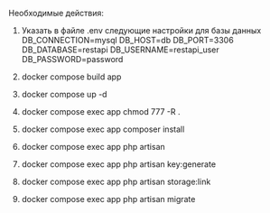 Необходимые действия:
1) Указать в файле .env следующие настройки для базы данных
    DB_CONNECTION=mysql
    DB_HOST=db
    DB_PORT=3306
    DB_DATABASE=restapi
    DB_USERNAME=restapi_user
    DB_PASSWORD=password
    
2) docker compose build app

3) docker compose up -d

4) docker compose exec app chmod 777 -R .

5) docker compose exec app composer install

6) docker compose exec app php artisan 

7) docker compose exec app php artisan key:generate

8) docker compose exec app php artisan storage:link

9) docker compose exec app php artisan migrate

